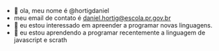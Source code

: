 - 👋 ola, meu nome é @hortigdaniel
- meu email de contato é daniel.hortig@escola.pr.gov.br 
- 👀 eu estou interessado em apreender a programar novas linguagens.
- 🌱 eu estou aprendendo a programar recentemente a linguagem de javascript e scrath 


<!---
hortigdaniel/hortigdaniel is a ✨ special ✨ repository because its `README.md` (this file) appears on your GitHub profile.
You can click the Preview link to take a look at your changes.
--->
